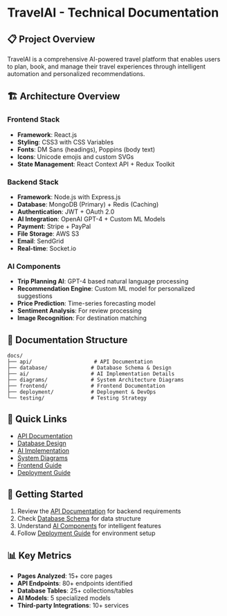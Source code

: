 # TravelAI - Technical Documentation

## 📋 Project Overview

TravelAI is a comprehensive AI-powered travel platform that enables users to plan, book, and manage their travel experiences through intelligent automation and personalized recommendations.

## 🏗️ Architecture Overview

### Frontend Stack
- **Framework**: React.js
- **Styling**: CSS3 with CSS Variables
- **Fonts**: DM Sans (headings), Poppins (body text)
- **Icons**: Unicode emojis and custom SVGs
- **State Management**: React Context API + Redux Toolkit

### Backend Stack
- **Framework**: Node.js with Express.js
- **Database**: MongoDB (Primary) + Redis (Caching)
- **Authentication**: JWT + OAuth 2.0
- **AI Integration**: OpenAI GPT-4 + Custom ML Models
- **Payment**: Stripe + PayPal
- **File Storage**: AWS S3
- **Email**: SendGrid
- **Real-time**: Socket.io

### AI Components
- **Trip Planning AI**: GPT-4 based natural language processing
- **Recommendation Engine**: Custom ML model for personalized suggestions
- **Price Prediction**: Time-series forecasting model
- **Sentiment Analysis**: For review processing
- **Image Recognition**: For destination matching

## 📁 Documentation Structure

```
docs/
├── api/                    # API Documentation
├── database/              # Database Schema & Design
├── ai/                    # AI Implementation Details
├── diagrams/              # System Architecture Diagrams
├── frontend/              # Frontend Documentation
├── deployment/            # Deployment & DevOps
└── testing/               # Testing Strategy
```

## 🔗 Quick Links

- [API Documentation](./api/README.md)
- [Database Design](./database/README.md)
- [AI Implementation](./ai/README.md)
- [System Diagrams](./diagrams/README.md)
- [Frontend Guide](./frontend/README.md)
- [Deployment Guide](./deployment/README.md)

## 🚀 Getting Started

1. Review the [API Documentation](./api/README.md) for backend requirements
2. Check [Database Schema](./database/schema.md) for data structure
3. Understand [AI Components](./ai/implementation.md) for intelligent features
4. Follow [Deployment Guide](./deployment/setup.md) for environment setup

## 📊 Key Metrics

- **Pages Analyzed**: 15+ core pages
- **API Endpoints**: 80+ endpoints identified
- **Database Tables**: 25+ collections/tables
- **AI Models**: 5 specialized models
- **Third-party Integrations**: 10+ services
